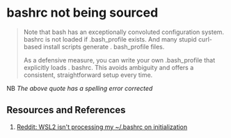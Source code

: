 # bashrc not being sourced

> Note that bash has an exceptionally convoluted configuration system. bashrc is not
> loaded if .bash_profile exists. And many stupid curl-based install scripts generate .
> bash_profile files.
>
> As a defensive measure, you can write your own .bash_profile that explicitly loads .
> bashrc. This avoids ambiguity and offers a consistent, straightforward setup every time.

NB *The above quote has a spelling error corrected*

## Resources and References

1. [Reddit: WSL2 isn't processing my ~/.bashrc on initialization](https://www.reddit.com/r/bashonubuntuonwindows/comments/l6y66i/wsl2_isnt_processing_my_bashrc_on_initialization/)
